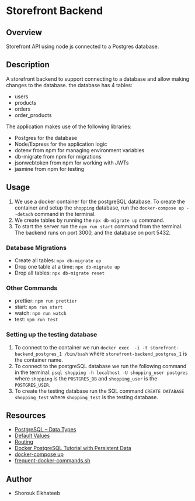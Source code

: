 # Storefront Backend

## Overview
Storefront API using node js connected to a Postgres database.

## Description
A storefront backend to support connecting to a database and allow making changes to the database. the database has 4 tables: 
- users
- products
- orders
- order_products

The  application makes use of the following libraries:
- Postgres for the database
- Node/Express for the application logic
- dotenv from npm for managing environment variables
- db-migrate from npm for migrations
- jsonwebtoken from npm for working with JWTs
- jasmine from npm for testing

## Usage
1. We use a docker container for the postgreSQL database. To create the container and setup the `shopping` database, run the `docker-compose up --detach` command in the terminal.
2. We create tables by running the `npx db-migrate up` command.
3. To start the server run the `npm run start` command from the terminal. The backend runs on port 3000, and the database on port 5432.

### Database Migrations
- Create all tables: `npx db-migrate up`
- Drop one table at a time: `npx db-migrate up`
- Drop all tables: `npx db-migrate reset`

### Other Commands
- prettier: `npm run prettier`
- start: `npm run start`
- watch: `npm run watch`
- test: `npm run test`

### Setting up the testing database
1. To connect to the container we run `docker exec  -i -t storefront-backend_postgres_1 /bin/bash` where `storefront-backend_postgres_1` is the container name.
2. To connect to the postgreSQL database we run the following command in the terminal:
`psql shopping -h localhost -U shopping_user postgres` where `shopping` is the `POSTGRES_DB` and `shopping_user` is the `POSTGRES_USER`.
3. To create the testing database run the SQL command `CREATE DATABASE shopping_test` where `shopping_test` is the testing database.

## Resources
- [PostgreSQL – Data Types](https://www.geeksforgeeks.org/postgresql-data-types/)
- [Default Values](https://www.postgresql.org/docs/current/ddl-default.html#:~:text=If%20no%20default%20value%20is,after%20the%20column%20data%20type.)
- [Routing](https://expressjs.com/en/guide/routing.html)
- [Docker PostgreSQL Tutorial with Persistent Data](https://www.youtube.com/watch?v=G3gnMSyX-XM&t=201s)
- [docker-compose up](https://docs.docker.com/compose/reference/up/)
- [frequent-docker-commands.sh](https://gist.github.com/orette/9e0c98cf89138299fcf82016e8a45d55)

## Author
- Shorouk Elkhateeb
